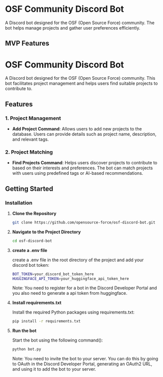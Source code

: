 # OSF Community Discord Bot

A Discord bot designed for the OSF (Open Source Force) community. The bot helps manage projects and gather user preferences efficiently.

## MVP Features
# OSF Community Discord Bot

A Discord bot designed for the OSF (Open Source Force) community. This bot facilitates project management and helps users find suitable projects to contribute to.

## Features

### 1. Project Management

- **Add Project Command**: Allows users to add new projects to the database. Users can provide details such as project name, description, and relevant tags.

### 2. Project Matching

- **Find Projects Command**: Helps users discover projects to contribute to based on their interests and preferences. The bot can match projects with users using predefined tags or AI-based recommendations.

## Getting Started

### Installation

1. **Clone the Repository**

   ```bash
   git clone https://github.com/opensource-force/osf-discord-bot.git
   ```
   
2. **Navigate to the Project Directory** 

   ```bash
   cd osf-discord-bot
   ```

3. **create a .env file** 

    create a .env file in the root directory of the project and add your discord bot token:
    
   ```bash
   BOT_TOKEN=your_discord_bot_token_here
   HUGGINGFACE_API_TOKEN=your_huggingface_api_token_here
   ```
   
   Note: You need to register for a bot in the Discord Developer Portal and you also need to generate a api token from huggingface.

4. **Install requirements.txt**

    Install the required Python packages using requirements.txt:
    ```bash
    pip install -r requirements.txt
    ```
    
5. **Run the bot**

    Start the bot using the following command():
    ```bash
    python bot.py
    ```
    
    Note: You need to invite the bot to your server. You can do this by going to OAuth in the Discord Developer Portal, generating an OAuth2 URL, and using it to add the bot to your server.


    


